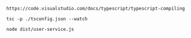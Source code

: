 `https://code.visualstudio.com/docs/typescript/typescript-compiling`

`tsc -p ./tsconfig.json --watch`

`node dist/user-service.js`